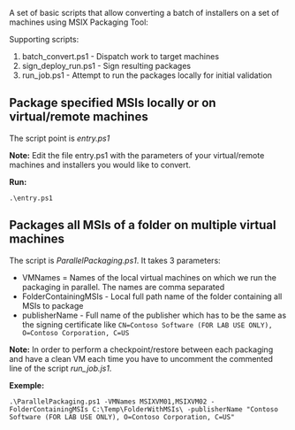 A set of basic scripts that allow converting a batch of installers on a set of machines using MSIX Packaging Tool:

Supporting scripts:
1. batch_convert.ps1 - Dispatch work to target machines
2. sign_deploy_run.ps1 - Sign resulting packages
3. run_job.ps1 - Attempt to run the packages locally for initial validation

## Package specified MSIs locally or on virtual/remote machines
The script point is *entry.ps1*

**Note:** Edit the file entry.ps1 with the parameters of your virtual/remote machines and installers you would like to convert.

**Run:**

`.\entry.ps1`


## Packages all MSIs of a folder on multiple virtual machines
The script is *ParallelPackaging.ps1*. It takes 3 parameters:
- VMNames = Names of the local virtual machines on which we run the packaging in parallel. The names are comma separated
- FolderContainingMSIs - Local full path name of the folder containing all MSIs to package
- publisherName - Full name of the publisher which has to be the same as the signing certificate like `CN=Contoso Software (FOR LAB USE ONLY), O=Contoso Corporation, C=US`


**Note:** In order to perform a checkpoint/restore between each packaging and have a clean VM each time you have to uncomment the commented line of the script *run_job.js1*.


**Exemple:** 

`.\ParallelPackaging.ps1 -VMNames MSIXVM01,MSIXVM02 -FolderContainingMSIs C:\Temp\FolderWithMSIs\ -publisherName "Contoso Software (FOR LAB USE ONLY), O=Contoso Corporation, C=US"`